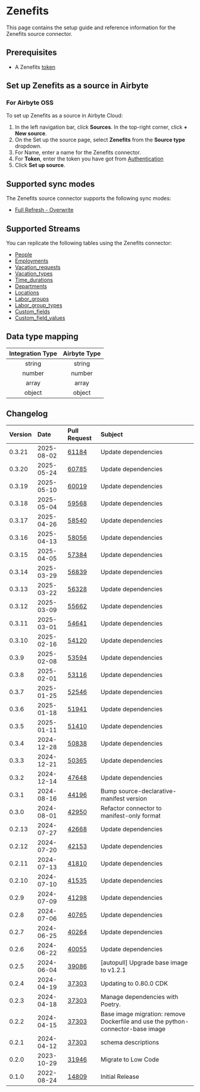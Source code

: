 # Zenefits

This page contains the setup guide and reference information for the Zenefits source connector.

## Prerequisites

- A Zenefits [token](https://developers.zenefits.com/v1.0/docs/auth)

## Set up Zenefits as a source in Airbyte

### For Airbyte OSS

To set up Zenefits as a source in Airbyte Cloud:

1.  In the left navigation bar, click **Sources**. In the top-right corner, click **+ New source**.
2.  On the Set up the source page, select **Zenefits** from the **Source type** dropdown.
3.  For Name, enter a name for the Zenefits connector.
4.  For **Token**, enter the token you have got from [Authentication](https://developers.zenefits.com/v1.0/docs/auth)
5.  Click **Set up source**.

## Supported sync modes

The Zenefits source connector supports the following sync modes:

- [Full Refresh - Overwrite](https://docs.airbyte.com/understanding-airbyte/connections/full-refresh-overwrite/)

## Supported Streams

You can replicate the following tables using the Zenefits connector:

- [People](https://developers.zenefits.com/docs/people)
- [Employments](https://developers.zenefits.com/docs/employment)
- [Vacation_requests](https://developers.zenefits.com/docs/vacation-requests)
- [Vacation_types](https://developers.zenefits.com/docs/vacation-types)
- [Time_durations](https://developers.zenefits.com/docs/time-durations)
- [Departments](https://developers.zenefits.com/docs/department)
- [Locations](https://developers.zenefits.com/docs/location)
- [Labor_groups](https://developers.zenefits.com/docs/labor-groups)
- [Labor_group_types](https://developers.zenefits.com/docs/labor-group-types)
- [Custom_fields](https://developers.zenefits.com/docs/custom-fields)
- [Custom_field_values](https://developers.zenefits.com/docs/custom-field-values)

## Data type mapping

| Integration Type | Airbyte Type |
| :--------------: | :----------: |
|      string      |    string    |
|      number      |    number    |
|      array       |    array     |
|      object      |    object    |

## Changelog

| Version | Date       | Pull Request                                             | Subject                                                                         |
| :------ | :--------- | :------------------------------------------------------- | :------------------------------------------------------------------------------ |
| 0.3.21 | 2025-08-02 | [61184](https://github.com/airbytehq/airbyte/pull/61184) | Update dependencies |
| 0.3.20 | 2025-05-24 | [60785](https://github.com/airbytehq/airbyte/pull/60785) | Update dependencies |
| 0.3.19 | 2025-05-10 | [60019](https://github.com/airbytehq/airbyte/pull/60019) | Update dependencies |
| 0.3.18 | 2025-05-04 | [59568](https://github.com/airbytehq/airbyte/pull/59568) | Update dependencies |
| 0.3.17 | 2025-04-26 | [58540](https://github.com/airbytehq/airbyte/pull/58540) | Update dependencies |
| 0.3.16 | 2025-04-13 | [58056](https://github.com/airbytehq/airbyte/pull/58056) | Update dependencies |
| 0.3.15 | 2025-04-05 | [57384](https://github.com/airbytehq/airbyte/pull/57384) | Update dependencies |
| 0.3.14 | 2025-03-29 | [56839](https://github.com/airbytehq/airbyte/pull/56839) | Update dependencies |
| 0.3.13 | 2025-03-22 | [56328](https://github.com/airbytehq/airbyte/pull/56328) | Update dependencies |
| 0.3.12 | 2025-03-09 | [55662](https://github.com/airbytehq/airbyte/pull/55662) | Update dependencies |
| 0.3.11 | 2025-03-01 | [54641](https://github.com/airbytehq/airbyte/pull/54641) | Update dependencies |
| 0.3.10 | 2025-02-16 | [54120](https://github.com/airbytehq/airbyte/pull/54120) | Update dependencies |
| 0.3.9 | 2025-02-08 | [53594](https://github.com/airbytehq/airbyte/pull/53594) | Update dependencies |
| 0.3.8 | 2025-02-01 | [53116](https://github.com/airbytehq/airbyte/pull/53116) | Update dependencies |
| 0.3.7 | 2025-01-25 | [52546](https://github.com/airbytehq/airbyte/pull/52546) | Update dependencies |
| 0.3.6 | 2025-01-18 | [51941](https://github.com/airbytehq/airbyte/pull/51941) | Update dependencies |
| 0.3.5 | 2025-01-11 | [51410](https://github.com/airbytehq/airbyte/pull/51410) | Update dependencies |
| 0.3.4 | 2024-12-28 | [50838](https://github.com/airbytehq/airbyte/pull/50838) | Update dependencies |
| 0.3.3 | 2024-12-21 | [50365](https://github.com/airbytehq/airbyte/pull/50365) | Update dependencies |
| 0.3.2 | 2024-12-14 | [47648](https://github.com/airbytehq/airbyte/pull/47648) | Update dependencies |
| 0.3.1 | 2024-08-16 | [44196](https://github.com/airbytehq/airbyte/pull/44196) | Bump source-declarative-manifest version |
| 0.3.0 | 2024-08-01 | [42950](https://github.com/airbytehq/airbyte/pull/42950) | Refactor connector to manifest-only format |
| 0.2.13 | 2024-07-27 | [42668](https://github.com/airbytehq/airbyte/pull/42668) | Update dependencies |
| 0.2.12 | 2024-07-20 | [42153](https://github.com/airbytehq/airbyte/pull/42153) | Update dependencies |
| 0.2.11 | 2024-07-13 | [41810](https://github.com/airbytehq/airbyte/pull/41810) | Update dependencies |
| 0.2.10 | 2024-07-10 | [41535](https://github.com/airbytehq/airbyte/pull/41535) | Update dependencies |
| 0.2.9 | 2024-07-09 | [41298](https://github.com/airbytehq/airbyte/pull/41298) | Update dependencies |
| 0.2.8 | 2024-07-06 | [40765](https://github.com/airbytehq/airbyte/pull/40765) | Update dependencies |
| 0.2.7 | 2024-06-25 | [40264](https://github.com/airbytehq/airbyte/pull/40264) | Update dependencies |
| 0.2.6 | 2024-06-22 | [40055](https://github.com/airbytehq/airbyte/pull/40055) | Update dependencies |
| 0.2.5 | 2024-06-04 | [39086](https://github.com/airbytehq/airbyte/pull/39086) | [autopull] Upgrade base image to v1.2.1 |
| 0.2.4 | 2024-04-19 | [37303](https://github.com/airbytehq/airbyte/pull/37303) | Updating to 0.80.0 CDK |
| 0.2.3 | 2024-04-18 | [37303](https://github.com/airbytehq/airbyte/pull/37303) | Manage dependencies with Poetry. |
| 0.2.2 | 2024-04-15 | [37303](https://github.com/airbytehq/airbyte/pull/37303) | Base image migration: remove Dockerfile and use the python-connector-base image |
| 0.2.1 | 2024-04-12 | [37303](https://github.com/airbytehq/airbyte/pull/37303) | schema descriptions |
| 0.2.0 | 2023-10-29 | [31946](https://github.com/airbytehq/airbyte/pull/31946) | Migrate to Low Code |
| 0.1.0 | 2022-08-24 | [14809](https://github.com/airbytehq/airbyte/pull/14809) | Initial Release |
